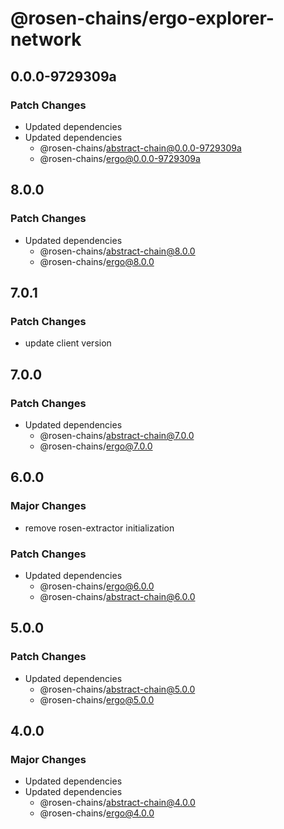 # @rosen-chains/ergo-explorer-network

## 0.0.0-9729309a

### Patch Changes

- Updated dependencies
- Updated dependencies
  - @rosen-chains/abstract-chain@0.0.0-9729309a
  - @rosen-chains/ergo@0.0.0-9729309a

## 8.0.0

### Patch Changes

- Updated dependencies
  - @rosen-chains/abstract-chain@8.0.0
  - @rosen-chains/ergo@8.0.0

## 7.0.1

### Patch Changes

- update client version

## 7.0.0

### Patch Changes

- Updated dependencies
  - @rosen-chains/abstract-chain@7.0.0
  - @rosen-chains/ergo@7.0.0

## 6.0.0

### Major Changes

- remove rosen-extractor initialization

### Patch Changes

- Updated dependencies
  - @rosen-chains/ergo@6.0.0
  - @rosen-chains/abstract-chain@6.0.0

## 5.0.0

### Patch Changes

- Updated dependencies
  - @rosen-chains/abstract-chain@5.0.0
  - @rosen-chains/ergo@5.0.0

## 4.0.0

### Major Changes

- Updated dependencies
- Updated dependencies
  - @rosen-chains/abstract-chain@4.0.0
  - @rosen-chains/ergo@4.0.0
